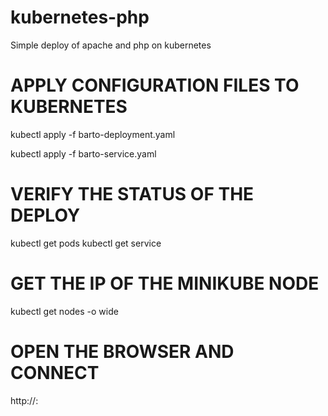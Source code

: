 # kubernetes-php
Simple deploy of apache and php on kubernetes

# APPLY CONFIGURATION FILES TO KUBERNETES
kubectl apply -f barto-deployment.yaml

kubectl apply -f barto-service.yaml

# VERIFY THE STATUS OF THE DEPLOY
kubectl get pods
kubectl get service

# GET THE IP OF THE MINIKUBE NODE 
kubectl get nodes -o wide

# OPEN THE BROWSER AND CONNECT 
http://<node-ip>:<node-port>
